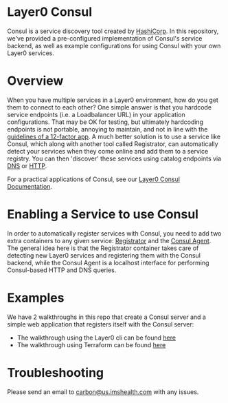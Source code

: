 # Layer0 Consul

Consul is a service discovery tool created by [HashiCorp](https://www.consul.io/intro/). In this repository, we've provided a pre-configured implementation of Consul's service backend, as well as example configurations for using Consul with your own Layer0 services. 

# Overview

When you have multiple services in a Layer0 environment, how do you get them to connect to each other? One simple answer is that you hardcode service endpoints (i.e. a Loadbalancer URL) in your application configurations. That may be OK for testing, but ultimately hardcoding endpoints is not portable, annoying to maintain, and not in line with the [guidelines of a 12-factor app](https://12factor.net/). A much better solution is to use a service like Consul, which along with another tool called Registrator, can automatically detect your services when they come online and add them to a service registry. You can then 'discover' these services using catalog endpoints via [DNS](https://www.consul.io/docs/agent/dns.html) or [HTTP](https://www.consul.io/docs/agent/http.html).

For a practical applications of Consul, see our [Layer0 Consul Documentation](http://docs.xfra.ims.io/guides/consul/).

# Enabling a Service to use Consul

In order to automatically register services with Consul, you need to add two extra containers to any given service: 
[Registrator](https://github.com/gliderlabs/registrator) and the [Consul Agent](https://www.consul.io/docs/agent/basics.html). 
The general idea here is that the Registrator container takes care of detecting new Layer0 services and registering them with the Consul backend, 
while the Consul Agent is a localhost interface for performing Consul-based HTTP and DNS queries. 

# Examples
We have 2 walkthroughs in this repo that create a Consul server and a simple web application that registers itself with the Consul server:
* The walkthrough using the Layer0 cli can be found [here](https://github.com/quintilesims/consul/tree/master/example/cli)
* The walkthrough using Terraform can be found [here](https://github.com/quintilesims/consul/tree/master/example/terraform)

# Troubleshooting

Please send an email to <carbon@us.imshealth.com> with any issues.
